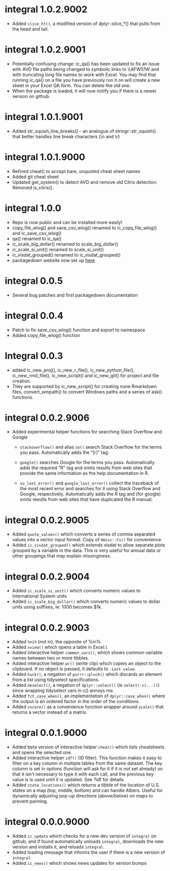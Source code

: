 # integral 1.0.2.9002
* Added `slice_ht()`, a modified version of dplyr::slice_*() that pulls from the head and tail.


# integral 1.0.2.9001
* Potentially confusing change: ic_qa() has been updated to fix an issue with AVD file paths being changed to symbolic links to \\\\AFWS1W and with truncating long file names to work with Excel.  You may find that running ic_qa() on a file you have previously run it on will create a new sheet in your Excel QA form.  You can delete the old one.
* When the package is loaded, it will now notify you if there is a newer version on github.

# integral 1.0.1.9001
* Added str_squish_line_breaks() - an analogue of stringr::str_squish() that better handles line break characters (\n and \r)

# integral 1.0.1.9000
* Refined cheat() to accept bare, unquoted cheat sheet names
* Added git cheat sheet
* Updated get_system() to detect AVD and remove old Citrix detection. Removed is_citrix().

# integral 1.0.0
* Repo is now public and can be installed more easily!
* copy_file_wlog() and save_csv_wlog() renamed to ic_copy_file_wlog() and ic_save_csv_wlog() 
* qa() renamed to ic_qa()
* ic_scale_big_dollar() renamed to scale_big_dollar()
* ic_scale_si_unit() renamed to scale_si_unit()
* ic_visdat_grouped() renamed to ic_visdat_grouped()
* packagedown website now set up [here](https://integralenvision.github.io/integral/)


# integral 0.0.5
* Several bug patches and first packagedown documentation

# integral 0.0.4
* Patch to fix save_csv_wlog() function and export to namespace
* Added copy_file_wlog() function

# Integral 0.0.3
* added ic_new_proj(), ic_new_r_file(), ic_new_python_file(), ic_new_rmd_file(), 
ic_new_script() and ic_new_git() for project and file creation.
* They are supported by ic_new_script() for creating none Rmarkdown files, 
convert_winpath() to convert Windows paths and a series of ask() functions.

# integral 0.0.2.9006

* Added experimental helper functions for searching Stack Overflow and Google

  * `stackoverflow()` and alias `so()` search Stack Overflow for the terms you pass. Automatically adds the "\[r\]" tag.

  * `google()` searches Google for the terms you pass. Automatically adds the required "R" tag and omits results from web sites that provide the same information as the help documentation in R.
  * `so_last_error()` and `google_last_error()` collect the traceback of the most recent error and searches for it using Stack Overflow and Google, respectively. Automatically adds the R tag and (for google) omits results from web sites that have duplicated the R manual.

# integral 0.0.2.9005

-   Added `quote_values()` which converts a series of comma separated values into a vector input format. Copy of `Hmisc::Cs()` for convenience.
-   Added `ic_visdat_grouped()` which extends visdat to allow separate plots grouped by a variable in the data. This is very useful for annual data or other groupings that may explain missinginess.

# integral 0.0.2.9004

-   Added `ic_scale_si_unit()` which converts numeric values to International System units
-   Added `ic_scale_big_dollar()` which converts numeric values to dollar units using suffixes, ie: 1000 becomes \$1k.

# integral 0.0.2.9003

-   Added `%ni%` (not in), the opposite of %in%
-   Added `xview()` which opens a table in Excel.\
-   Added interactive helper `common_vars()`, which shows common variable names between two or more tibbles.
-   Added interactive helper `wc()` (write clip) which copies an object to the clipboard. If no object is passed, it defaults to `.Last.value`.
-   Added `huck()`, a negation of `purrr::pluck()` which discards an element from a list using tidyselect specifications.
-   Added `deselect()`, a negation of `dplyr::select()` (ie `select(-c(...))`) since wrapping tidyselect vars in c() annoys me.
-   Added `fct_case_when()`, an implementation of `dplyr::case_when()` where the output is an ordered factor in the order of the conditions.
-   Added `zscore()` as a convenience function wrapper around `scale()` that returns a vector instead of a matrix.

# integral 0.0.1.9000

-   Added beta version of interactive helper `cheat()` which lists cheatsheets and opens the selected one.
-   Added interactive helper `idf()` (ID filter). This function makes it easy to filter on a key column in multiple tables from the same dataset. The key column is set in options (function will ask for it if it is not set already) so that it isn't necessary to type it with each call, and the previous key value is is used until it is updated. See ?idf for details.
-   Added `state_locations()` which returns a tibble of the location of U.S. states on a map (top, middle, bottom) and can handle Albers. Useful for dynamically adjusting pop-up directions (above/below) on maps to prevent panning.

# integral 0.0.0.9000

-   Added `ic_update` which checks for a new dev version of `integral` on github, and if found automatically unloads `integral`, downloads the new version and installs it, and reloads `integral`.
-   Added loading message that informs the user if there is a new version of `integral`
-   Added `ic_news()` which shows news updates for version bumps
